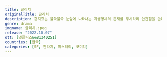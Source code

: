 ```yaml
---
title: 글리치
originalTitle: 글리치
description: 홍지효는 불쑥불쑥 눈앞에 나타나는 괴생명체의 존재를 무시하려 안간힘을 쓴다. 하지만 어느 날, 괴생명체는 도저히 무시할 수 없는 신호를 보내는데.
genre: drama
imgname: 글리치.jpeg
release: "2022.10.07"
ott: [넷플릭스&&81340251]
countries: [한국]
categories: [SF, 판타지, 미스터리, 코미디]
---
```

